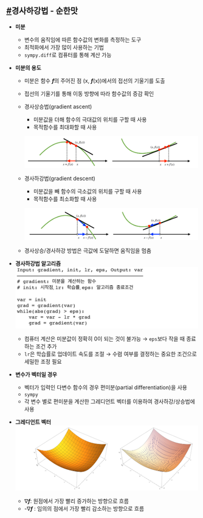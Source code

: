 ## [#](../AI_MATH_Keyword/)경사하강법 - 순한맛

- **미분**
  - 변수의 움직임에 따른 함수값의 변화를 측정하는 도구
  - 최적화에서 가장 많이 사용하는 기법
  -  `sympy.diff`로 컴퓨터를 통해 계산 가능



- **미분의 용도**

  - 미분은 함수 ***f***의 주어진 점 (x, ***f***(x))에서의 접선의 기울기를 도출

  - 접선의 기울기를 통해 이동 방향에 따라 함수값의 증감 확인

  - 경사상승법(gradient ascent)

    - 미분값을 더해 함수의 극대값의 위치를 구할 때 사용
    - 목적함수를 최대화할 때 사용

    ![asc](README.assets/asc.PNG)

  - 경사하강법(gradient descent)

    - 미분값을 빼 함수의 극소값의 위치를 구할 때 사용
    - 목적함수를 최소화할 때 사용

    ![des](README.assets/des.PNG)

  - 경사상승/경사하강 방법은 극값에 도달하면 움직임을 멈춤



- **경사하강법 알고리즘**
  ![des_algo](README.assets/des_algo.PNG)
  - 컴퓨터 계산은 미분값이 정확히 0이 되는 것이 불가능 → `eps`보다 작을 때 종료하는 조건 추가
  - `lr`은 학습률로 업데이트 속도를 조절 → 수렴 여부를 결정하는 중요한 조건으로 세밀한 조정 필요



- **변수가 벡터일 경우**
  - 벡터가 입력인 다변수 함수의 경우 편미분(partial differentiation)을 사용
  - `sympy`
  - 각 변수 별로 편미분을 계산한 그레디언트 벡터를 이용하여 경사하강/상승법에 사용



- **그레디언트 벡터**
  ![gradient](README.assets/gradient.PNG)
  - ∇***f***: 원점에서 가장 빨리 증가하는 방향으로 흐름
  - -∇***f*** : 임의의 점에서 가장 빨리 감소하는 방향으로 흐름
